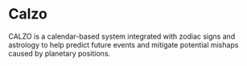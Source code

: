 # Calzo

CALZO is a calendar-based system integrated with zodiac signs and astrology to help predict future events and mitigate potential mishaps caused by planetary positions.
